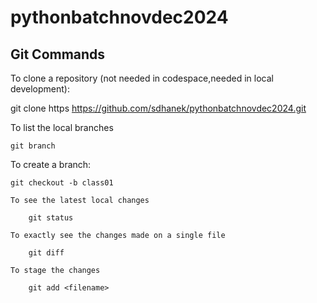 # pythonbatchnovdec2024

## Git Commands

To clone a repository (not needed in codespace,needed in local development):

git clone https https://github.com/sdhanek/pythonbatchnovdec2024.git

To list the local branches 
    
    git branch 
 
 To create a branch:

    git checkout -b class01

    To see the latest local changes 
        
        git status

    To exactly see the changes made on a single file

        git diff

    To stage the changes 

        git add <filename>
